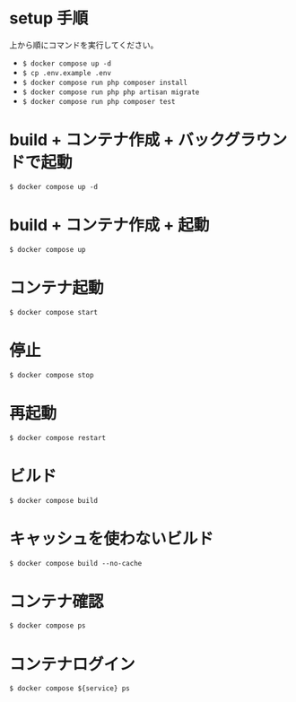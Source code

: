 # setup 手順

上から順にコマンドを実行してください。

- `$ docker compose up -d`
- `$ cp .env.example .env`
- `$ docker compose run php composer install`
- `$ docker compose run php php artisan migrate`
- `$ docker compose run php composer test`

# build + コンテナ作成 + バックグラウンドで起動

`$ docker compose up -d`

# build + コンテナ作成 + 起動

`$ docker compose up`

# コンテナ起動

`$ docker compose start`

# 停止

`$ docker compose stop`

# 再起動

`$ docker compose restart`

# ビルド

`$ docker compose build`

# キャッシュを使わないビルド

`$ docker compose build --no-cache`

# コンテナ確認

`$ docker compose ps`

# コンテナログイン

`$ docker compose ${service} ps`

